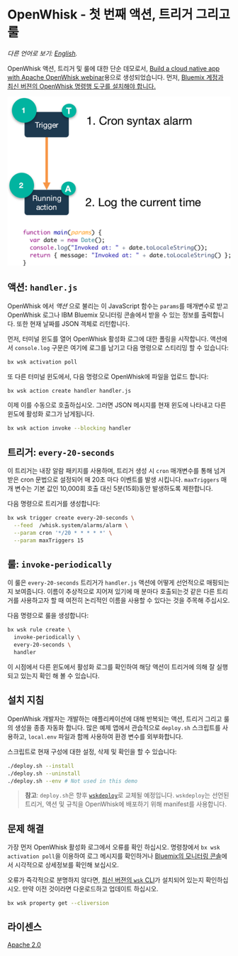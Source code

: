 # OpenWhisk - 첫 번째 액션, 트리거 그리고 룰

*다른 언어로 보기: [English](README.md).*

OpenWhisk 액션, 트리거 및 룰에 대한 단순 데모로서, [Build a cloud native app with Apache OpenWhisk webinar](https://developer.ibm.com/tv/build-a-cloud-native-app-with-apache-openwhisk/)용으로 생성되었습니다. 먼저, [Bluemix 계정과 최신 버젼의 OpenWhisk 명령행 도구를 설치해야 합니다.](/docs/OPENWHISK-ko.md)

![High level diagram](demo-1.png)

## 액션: `handler.js`

OpenWhisk 에서 _액션_ 으로 불리는 이 JavaScript 함수는 `params`를 매개변수로 받고 OpenWhisk 로그나 IBM Bluemix 모니터링 콘솔에서 받을 수 있는 정보를 출력합니다. 또한 현재 날짜를 JSON 객체로 리턴합니다.

먼저, 터미널 윈도를 열어 OpenWhisk 활성화 로그에 대한 폴링을 시작합니다. 액션에서 `console.log` 구문은 여기에 로그를 남기고 다음 명령으로 스티리밍 할 수 있습니다:

```bash
bx wsk activation poll
```

또 다른 터미널 윈도에서, 다음 명령으로 OpenWhisk에 파일을 업로드 합니다:

```bash
bx wsk action create handler handler.js
```

이제 이를 수동으로 호출하십시오. 그러면 JSON 메시지를 현재 윈도에 나타내고 다른 윈도에 활성화 로그가 남게됩니다.

```bash
bx wsk action invoke --blocking handler
```

## 트리거: `every-20-seconds`

이 트리거는 내장 알람 패키지를 사용하며, 트리거 생성 시 `cron` 매개변수를 통해 넘겨받은 cron 문법으로 설정되어 매 20초 마다 이벤트를 발생 시킵니다. `maxTriggers` 매개 변수는 기본 값인 10,000회 호출 대신 5분(15회)동안 발생하도록 제한합니다.

다음 명령으로 트리거를 생성합니다:

```bash
bx wsk trigger create every-20-seconds \
  --feed  /whisk.system/alarms/alarm \
  --param cron '*/20 * * * * *' \
  --param maxTriggers 15
```

## 룰: `invoke-periodically`

이 룰은 `every-20-seconds` 트리거가 `handler.js` 액션에 어떻게 선언적으로 매핑되는지 보여줍니다. 이름이 추상적으로 지어져 있기에 매 분마다 호출되는것 같은 다른 트리거를 사용하고자 할 때 여전히 논리적인 이름을 사용할 수 있다는 것을 주목해 주십시오.

다음 명령으로 룰을 생성합니다:

```bash
bx wsk rule create \
  invoke-periodically \
  every-20-seconds \
  handler
```

이 시점에서 다른 윈도에서 활성화 로그를 확인하여 해당 액션이 트리거에 의해 잘 실행되고 있는지 확인 해 볼 수 있습니다.

## 설치 지침

OpenWhisk 개발자는 개발하는 애플리케이션에 대해 반복되는 액션, 트리거 그리고 룰의 생성을 종종 자동화 합니다. 많은 예제 앱에서 관습적으로 `deploy.sh` 스크립트를 사용하고, `local.env` 파일과 함께 사용하여 환경 변수를 외부화합니다.

스크립트로 현재 구성에 대한 설정, 삭제 및 확인을 할 수 있습니다:

```bash
./deploy.sh --install
./deploy.sh --uninstall
./deploy.sh --env # Not used in this demo
```

> **참고**: `deploy.sh`은 향후 [`wskdeploy`](https://github.com/openwhisk/openwhisk-wskdeploy)로 교체될 예정입니다. `wskdeploy`는 선언된 트리거, 액션 및 규칙을 OpenWhisk에 배포하기 위해 manifest를 사용합니다.

## 문제 해결
가장 먼저 OpenWhisk 활성화 로그에서 오류를 확인 하십시오. 명령창에서 `bx wsk activation poll`을 이용하여 로그 메시지를 확인하거나 [Bluemix의 모니터링 콘솔](https://console.ng.bluemix.net/openwhisk/dashboard)에서 시각적으로 상세정보를 확인해 보십시오.

오류가 즉각적으로 분명하지 않다면, [최신 버젼의 `wsk` CLI](https://console.ng.bluemix.net/openwhisk/learn/cli)가 설치되어 있는지 확인하십시오. 만약 이전 것이라면 다운로드하고 업데이트 하십시오.
```bash
bx wsk property get --cliversion
```

## 라이센스
[Apache 2.0](LICENSE.txt)
